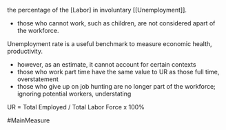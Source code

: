 the percentage of the [Labor] in involuntary [[Unemployment]].
- those who cannot work, such as children, are not considered apart of the workforce.

Unemployment rate is a useful benchmark to measure economic health, productivity.
- however, as an estimate, it cannot account for certain contexts
- those who work part time have the same value to UR as those full time, overstatement
- those who give up on job hunting are no longer part of the workforce; ignoring potential workers, understating

UR = Total Employed / Total Labor Force x 100%

 #MainMeasure 